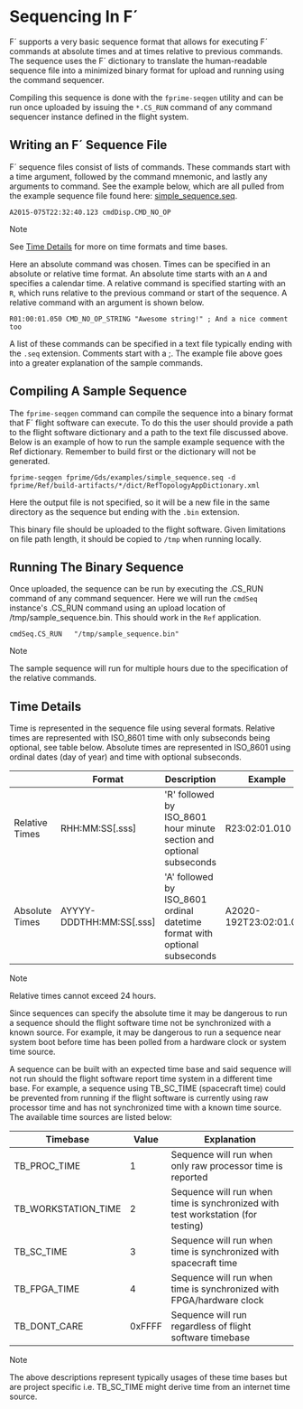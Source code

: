 # Sequencing In F´

F´ supports a very basic sequence format that allows for executing F´ commands at absolute times and at times relative
to previous commands. The sequence uses the F´ dictionary to translate the human-readable sequence file into a minimized
binary format for upload and running using the command sequencer.

Compiling this sequence is done with the `fprime-seqgen` utility and can be run once uploaded by issuing the `*.CS_RUN`
command of any command sequencer instance defined in the flight system.

## Writing an F´ Sequence File

F´ sequence files consist of lists of commands. These commands start with a time argument, followed by the command
mnemonic, and lastly any arguments to command.  See the example below, which are all pulled from the example sequence
file found here: [simple_sequence.seq](https://github.com/fprime-community/fprime-gds/blob/devel/examples/simple_sequence.seq).

```
A2015-075T22:32:40.123 cmdDisp.CMD_NO_OP
```
> [!NOTE]
> See [Time Details](#time-details) for more on time formats and time bases.

Here an absolute command was chosen.  Times can be specified in an absolute or relative time format.  An absolute time
starts with an `A` and specifies a calendar time. A relative command is specified starting with an `R`, which runs
relative to the previous command or start of the sequence. A relative command with an argument is shown below.

```
R01:00:01.050 CMD_NO_OP_STRING "Awesome string!" ; And a nice comment too
```

A list of these commands can be specified in a text file typically ending with the `.seq` extension.  Comments start
with a ;. The example file above goes into a greater explanation of the sample commands.

## Compiling A Sample Sequence

The `fprime-seqgen` command can compile the sequence into a binary format that F´ flight software can execute. To do
this the user should provide a path to the flight software dictionary and a path to the text file discussed above.
Below is an example of how to run the sample example sequence with the Ref dictionary. Remember to build first or the
dictionary will not be generated.

```
fprime-seqgen fprime/Gds/examples/simple_sequence.seq -d fprime/Ref/build-artifacts/*/dict/RefTopologyAppDictionary.xml
```

Here the output file is not specified, so it will be a new file in the same directory as the sequence but ending with
the `.bin` extension.

This binary file should be uploaded to the flight software. Given limitations on file path length, it should be copied
to `/tmp` when running locally.

## Running The Binary Sequence

Once uploaded, the sequence can be run by executing the .CS_RUN command of any command sequencer. Here we will run the
`cmdSeq` instance's .CS_RUN command using an upload location of /tmp/sample_sequence.bin. This should work in the `Ref`
application.

```
cmdSeq.CS_RUN	"/tmp/sample_sequence.bin"
```

> [!NOTE]
> The sample sequence will run for multiple hours due to the specification of the relative commands.

## Time Details

Time is represented in the sequence file using several formats. Relative times are represented with ISO_8601 time with
only subseconds being optional, see table below. Absolute times are represented in ISO_8601 using ordinal dates
(day of year) and time with optional subseconds.

| | Format | Description | Example |
|---|---|---|---|
| Relative Times | RHH:MM:SS[.sss] | 'R' followed by ISO_8601 hour minute section and optional subseconds | R23:02:01.010 |
| Absolute Times | AYYYY-DDDTHH:MM:SS[.sss] | 'A' followed by ISO_8601 ordinal datetime format with optional subseconds | A2020-192T23:02:01.010 |

> [!NOTE]
> Relative times cannot exceed 24 hours.

Since sequences can specify the absolute time it may be dangerous to run a sequence should the flight software time not be
synchronized with a known source. For example, it may be dangerous to run a sequence near system boot before time has
been polled from a hardware clock or system time source.

A sequence can be built with an expected time base and said sequence will not run should the flight software report time
system in a different time base. For example, a sequence using TB_SC_TIME (spacecraft time) could be prevented from
running if the flight software is currently using raw processor time and has not synchronized time with a known time
source. The available time sources are listed below:

| Timebase | Value | Explanation |
|---|---|---|
| TB_PROC_TIME | 1 | Sequence will run when only raw processor time is reported |
| TB_WORKSTATION_TIME | 2 | Sequence will run when time is synchronized with test workstation (for testing) |
| TB_SC_TIME | 3 | Sequence will run when time is synchronized with spacecraft time |
| TB_FPGA_TIME | 4 | Sequence will run when time is synchronized with FPGA/hardware clock |
| TB_DONT_CARE | 0xFFFF | Sequence will run regardless of flight software timebase |

> [!NOTE]
> The above descriptions represent typically usages of these time bases but are project specific i.e. TB_SC_TIME might derive time from an internet time source.